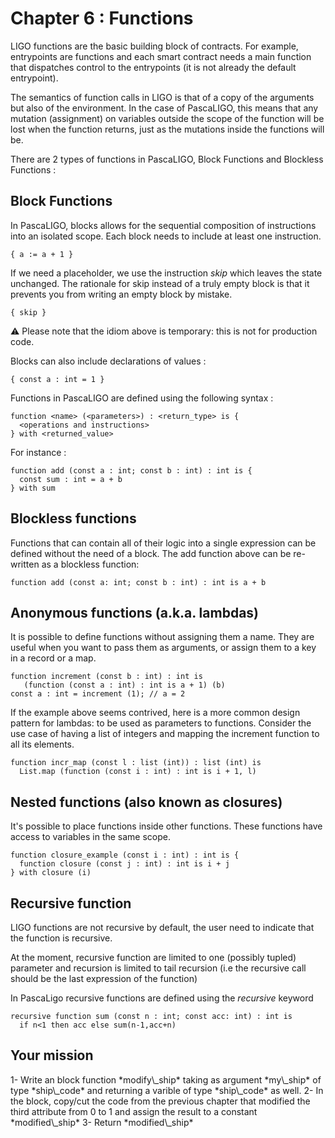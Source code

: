 # Chapter 6 : Functions

<dialog character="mechanics">Captain, why are you trying to change the part yourself? Just write a function on the terminal and send it to a droid.</dialog>

LIGO functions are the basic building block of contracts. For example, entrypoints are functions and each smart contract needs a main function that dispatches control to the entrypoints (it is not already the default entrypoint).

The semantics of function calls in LIGO is that of a copy of the arguments but also of the environment. In the case of PascaLIGO, this means that any mutation (assignment) on variables outside the scope of the function will be lost when the function returns, just as the mutations inside the functions will be.

There are 2 types of functions in PascaLIGO, Block Functions and Blockless Functions :

## Block Functions

In PascaLIGO, blocks allows for the sequential composition of instructions into an isolated scope. Each block needs to include at least one instruction.

```
{ a := a + 1 }
```

If we need a placeholder, we use the instruction _skip_ which leaves the state unchanged. The rationale for skip instead of a truly empty block is that it prevents you from writing an empty block by mistake.

```
{ skip }
```

⚠️ Please note that the idiom above is temporary: this is not for production code.

Blocks can also include declarations of values :

```
{ const a : int = 1 }
```

Functions in PascaLIGO are defined using the following syntax :

```
function <name> (<parameters>) : <return_type> is {
  <operations and instructions>
} with <returned_value>
```

For instance :

```
function add (const a : int; const b : int) : int is {
  const sum : int = a + b
} with sum
```

## Blockless functions

Functions that can contain all of their logic into a single expression can be defined without the need of a block. The add function above can be re-written as a blockless function:

```
function add (const a: int; const b : int) : int is a + b
```

## Anonymous functions (a.k.a. lambdas)

It is possible to define functions without assigning them a name. They are useful when you want to pass them as arguments, or assign them to a key in a record or a map.

```
function increment (const b : int) : int is
   (function (const a : int) : int is a + 1) (b)
const a : int = increment (1); // a = 2
```

If the example above seems contrived, here is a more common design pattern for lambdas: to be used as parameters to functions. Consider the use case of having a list of integers and mapping the increment function to all its elements.

```
function incr_map (const l : list (int)) : list (int) is
  List.map (function (const i : int) : int is i + 1, l)
```

## Nested functions (also known as closures)

It's possible to place functions inside other functions. These functions have access to variables in the same scope.

```
function closure_example (const i : int) : int is {
  function closure (const j : int) : int is i + j
} with closure (i)
```

## Recursive function

LIGO functions are not recursive by default, the user need to indicate that the function is recursive.

At the moment, recursive function are limited to one (possibly tupled) parameter and recursion is limited to tail recursion (i.e the recursive call should be the last expression of the function)

In PascaLigo recursive functions are defined using the _recursive_ keyword

```
recursive function sum (const n : int; const acc: int) : int is
  if n<1 then acc else sum(n-1,acc+n)
```

## Your mission

<!-- prettier-ignore -->1- Write an block function *modify\_ship* taking as argument *my\_ship* of type *ship\_code* and returning a varible of type *ship\_code* as well.

<!-- prettier-ignore -->2- In the block, copy/cut the code from the previous chapter that modified the third attribute from 0 to 1 and assign the result to a constant *modified\_ship*

<!-- prettier-ignore -->3- Return *modified\_ship*
